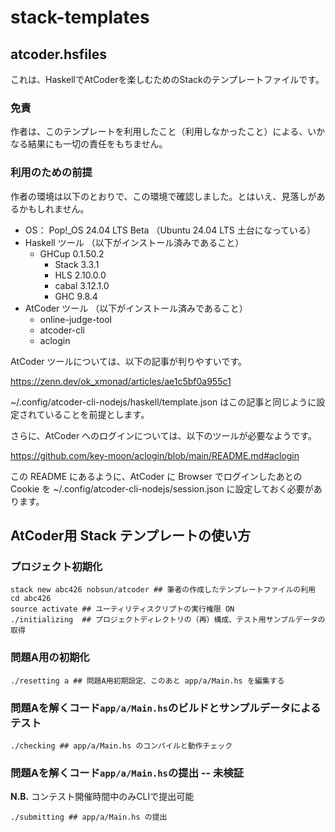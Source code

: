 # stack-templates

## atcoder.hsfiles

これは、HaskellでAtCoderを楽しむためのStackのテンプレートファイルです。

### 免責

作者は、このテンプレートを利用したこと（利用しなかったこと）による、いかなる結果にも一切の責任をもちません。

### 利用のための前提

作者の環境は以下のとおりで、この環境で確認しました。とはいえ、見落しがあるかもしれません。

- OS： Pop!_OS 24.04 LTS Beta （Ubuntu 24.04 LTS 土台になっている）
- Haskell ツール （以下がインストール済みであること）
    - GHCup 0.1.50.2
        - Stack 3.3.1
        - HLS 2.10.0.0
        - cabal 3.12.1.0
        - GHC 9.8.4
- AtCoder ツール （以下がインストール済みであること）
    - online-judge-tool
    - atcoder-cli
    - aclogin

AtCoder ツールについては、以下の記事が判りやすいです。

https://zenn.dev/ok_xmonad/articles/ae1c5bf0a955c1

~/.config/atcoder-cli-nodejs/haskell/template.json はこの記事と同じように設定されていることを前提とします。

さらに、AtCoder へのログインについては、以下のツールが必要なようです。

https://github.com/key-moon/aclogin/blob/main/README.md#aclogin

この README にあるように、AtCoder に Browser でログインしたあとの Cookie を ~/.config/atcoder-cli-nodejs/session.json に設定しておく必要があります。

## AtCoder用 Stack テンプレートの使い方

### プロジェクト初期化

```shell
stack new abc426 nobsun/atcoder ## 筆者の作成したテンプレートファイルの利用
cd abc426
source activate ## ユーティリティスクリプトの実行権限 ON
./initializing  ## プロジェクトディレクトリの（再）構成、テスト用サンプルデータの取得
```

### 問題A用の初期化

```shell
./resetting a ## 問題A用初期設定、このあと app/a/Main.hs を編集する
```

### 問題Aを解くコード`app/a/Main.hs`のビルドとサンプルデータによるテスト

```shell
./checking ## app/a/Main.hs のコンパイルと動作チェック
```

### 問題Aを解くコード`app/a/Main.hs`の提出 -- 未検証

**N.B.** コンテスト開催時間中のみCLIで提出可能

```shell
./submitting ## app/a/Main.hs の提出
```
